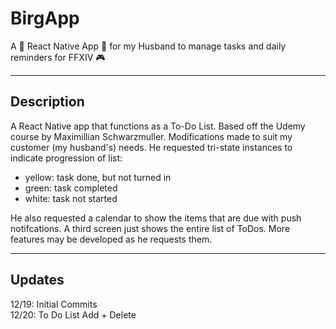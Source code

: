 # BirgApp
A 📱 React Native App 📱 for my Husband to manage tasks and daily reminders for FFXIV 🎮

---
## Description
A React Native app that functions as a To-Do List. Based off the Udemy course by Maximillian Schwarzmuller. Modifications made to suit my customer (my husband's) needs. He requested tri-state instances to indicate progression of list:
- yellow: task done, but not turned in
- green:  task completed
- white:  task not started



<p>He also requested a calendar to show the items that are due with push notifcations. A third screen just shows the entire list of ToDos. More features may be developed as he requests them.</p>

---
## Updates
12/19: Initial Commits<br>
12/20: To Do List Add + Delete